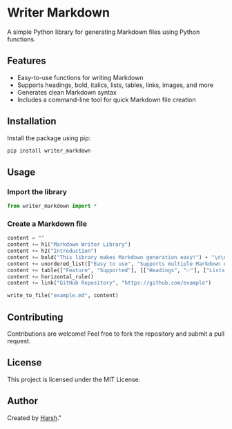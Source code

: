# Writer Markdown

A simple Python library for generating Markdown files using Python functions.

## Features
- Easy-to-use functions for writing Markdown
- Supports headings, bold, italics, lists, tables, links, images, and more
- Generates clean Markdown syntax
- Includes a command-line tool for quick Markdown file creation

## Installation
Install the package using pip:
```sh
pip install writer_markdown
```

## Usage
### Import the library
```python
from writer_markdown import *
```

### Create a Markdown file
```python
content = ""
content += h1("Markdown Writer Library")
content += h2("Introduction")
content += bold("This library makes Markdown generation easy!") + "\n\n"
content += unordered_list(["Easy to use", "Supports multiple Markdown elements", "Generates clean Markdown"])
content += table(["Feature", "Supported"], [["Headings", "✅"], ["Lists", "✅"], ["Tables", "✅"]])
content += horizontal_rule()
content += link("GitHub Repository", "https://github.com/example")

write_to_file("example.md", content)
```


## Contributing
Contributions are welcome! Feel free to fork the repository and submit a pull request.

## License
This project is licensed under the MIT License.

## Author
Created by [Harsh](https://github.com/4444harsh)."
